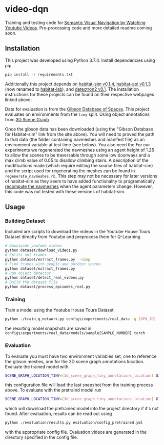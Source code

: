 # video-dqn
Training and testing code for [Semantic Visual Navigation by Watching Youtube Videos](https://matthewchang.github.io/value-learning-from-videos/). Pre-processing code and more detailed readme coming soon.

## Installation

This project was developed using Python 3.7.4. Install dependencies using pip

```bash
pip install -r requirements.txt
```

Additionally this project depends on [habitat-sim v0.1.4](https://github.com/facebookresearch/habitat-sim/tree/v0.1.4), [habitat-api v0.1.3](https://github.com/facebookresearch/habitat-lab/tree/v0.1.3) (now renamed to [habitat-lab](https://github.com/facebookresearch/habitat-lab)), and [detectron2 v0.1](https://github.com/facebookresearch/detectron2/tree/v0.1). The installation instructions for these projects can be found on their respective webpages linked above.

Data for evaluation is from the [Gibson Database of Spaces](https://github.com/StanfordVL/GibsonEnv/blob/master/gibson/data/README.md). This project evaluates on environments from the `tiny` split. Using object annotations from [3D Scene Graph](https://github.com/StanfordVL/3DSceneGraph)

Once the gibson data has been downloaded (using the "Gibson Database for Habitat-sim" link from the site above). You will need to proved the path to that data (the folder containing navmeshes and manifest file) as an environment variable at test time (see below). You also need the For our experiments we regenerated the navmeshes using an agent height of 1.25 to allow the scenes to be traversable through some low doorways and a max climb value of 0.05 to disallow climbing stairs. A description of the modifications made (which require editing the source files of habitat-sim) and the script used for regenerating the meshes can be found in `regenerate_navmeshes.rb`. This step may not be necessary for later versions of habitat-sim as they seem to have added functionality to programatically [recompute the navmeshes](https://github.com/facebookresearch/habitat-sim/pull/333) when the agent parameters change. However, this code was not tested with these versions of habitat-sim.


## Usage

### Building Dataset

Included are scripts to download the videos in the Youtube House Tours Dataset directly from Youtube and preprocess them for Q-Learning.
```bash
# Downloads youtube videos
python dataset/download_videos.py
# Splits out frames
python dataset/extract_frames.py --dump
# Find frames with people and outdoor scenes
python dataset/extract_frames.py
# Run object detector
python dataset/detect_real_videos.py
# Build the dataset file
python dataset/process_episodes_real.py
```

### Training

Train a model using the Youtube House Tours Dataset

```bash
python ./train_q_network.py configs/experiments/real_data -g [GPU_ID]
```

the resulting model snapshots are saved in `configs/experiments/real_data/models/sample[SAMPLE_NUMBER].torch`

### Evaluation

To evaluate you must have two environment variables set, one to reference the gibson meshes, one for the 3D scene graph annotations location. Evaluate the trained model with

```bash
SCENE_GRAPH_LOCATION_TINY=[3d_scene_graph_tiny_annotations_location] GIBSON_LOCATION=[gibson_path] python ./evaluation/runner.py evaluation/config.yml -g [GPU_ID]
```

this configuration file will load the last snapshot from the training process above. To evaluate with the pretraind model run

```bash
SCENE_GRAPH_LOCATION_TINY=[3d_scene_graph_tiny_annotations_location] GIBSON_LOCATION=[gibson_path] python ./evaluation/runner.py evaluation/config_pretrained.yml -g [GPU_ID]
```

which will download the pretrained model into the project directory if it's not found. After evaluation, results can be read out using

```bash
python ./evaluation/results.py evaluation/config_pretrained.yml
```
with the appropriate config file. Evaluation videos are generated in the directory specified in the config file.

